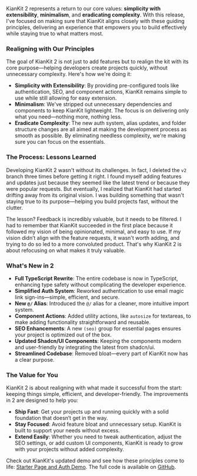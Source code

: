 KianKit 2 represents a return to our core values: **simplicity with extensibility**, **minimalism**, and **eradicating complexity**. With this release, I've focused on making sure that KianKit aligns closely with these guiding principles, delivering an experience that empowers you to build effectively while staying true to what matters most.

### Realigning with Our Principles

The goal of KianKit 2 is not just to add features but to realign the kit with its core purpose—helping developers create projects quickly, without unnecessary complexity. Here's how we're doing it:

- **Simplicity with Extensibility**: By providing pre-configured tools like authentication, SEO, and component actions, KianKit remains simple to use while still allowing for easy extension.
- **Minimalism**: We've stripped out unnecessary dependencies and components to keep KianKit lightweight. The focus is on delivering only what you need—nothing more, nothing less.
- **Eradicate Complexity**: The new auth system, alias updates, and folder structure changes are all aimed at making the development process as smooth as possible. By eliminating needless complexity, we're making sure you can focus on the essentials.

### The Process: Lessons Learned

Developing KianKit 2 wasn't without its challenges. In fact, I deleted the `v2` branch three times before getting it right. I found myself adding features and updates just because they seemed like the latest trend or because they were popular requests. But eventually, I realized that KianKit had started drifting away from its original vision. I was building something that wasn't staying true to its purpose—helping you build projects fast, without the clutter.

The lesson? Feedback is incredibly valuable, but it needs to be filtered. I had to remember that KianKit succeeded in the first place because it followed my vision of being opinionated, minimal, and easy to use. If my vision didn’t align with the feature requests, it wasn't worth adding, and trying to do so led to a more convoluted product. That's why KianKit 2 is about refocusing on what makes it truly valuable.

### What's New in 2

- **Full TypeScript Rewrite**: The entire codebase is now in TypeScript, enhancing type safety without complicating the developer experience.
- **Simplified Auth System**: Reworked authentication to use email magic link sign-ins—simple, efficient, and secure.
- **New `@/` Alias**: Introduced the `@/` alias for a cleaner, more intuitive import system.
- **Component Actions**: Added utility actions, like `autosize` for textareas, to make adding functionality straightforward and reusable.
- **SEO Enhancements**: A new `(seo)` group for essential pages ensures your project is optimized out of the box.
- **Updated Shadcn/UI Components**: Keeping the components modern and user-friendly by integrating the latest from shadcn/ui.
- **Streamlined Codebase**: Removed bloat—every part of KianKit now has a clear purpose.

### The Value for You

KianKit 2 is about realigning with what made it successful from the start: keeping things simple, efficient, and developer-friendly. The improvements in 2 are designed to help you:

- **Ship Fast**: Get your projects up and running quickly with a solid foundation that doesn’t get in the way.
- **Stay Focused**: Avoid feature bloat and unnecessary setup. KianKit is built to support your needs without excess.
- **Extend Easily**: Whether you need to tweak authentication, adjust the SEO settings, or add custom UI components, KianKit is ready to grow with your projects without added complexity.

Check out KianKit's updated demo and see how these principles come to life: [Starter Page and Auth Demo](https://demo.kian.im). The full code is available on [GitHub](https://github.com/cowboycodr/KianKit).
